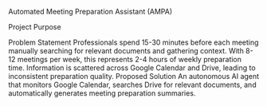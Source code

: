 Automated Meeting Preparation Assistant (AMPA)


Project Purpose

Problem Statement
Professionals spend 15-30 minutes before each meeting manually searching for relevant documents and gathering context. With 8-12 meetings per week, this represents 2-4 hours of weekly preparation time. Information is scattered across Google Calendar and Drive, leading to inconsistent preparation quality.
Proposed Solution
An autonomous AI agent that monitors Google Calendar, searches Drive for relevant documents, and automatically generates meeting preparation summaries.
